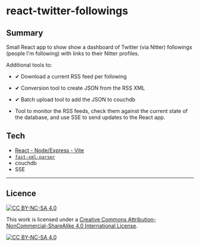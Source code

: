 # react-twitter-followings

## Summary

Small React app to show show a dashboard of Twitter (via Nitter) followings (people I'm following) with links to their Nitter profiles.

Additional tools to:

  - ✔ Download a current RSS feed per following

  - ✔ Conversion tool to create JSON from the RSS XML

  - ✔ Batch upload tool to add the JSON to couchdb

  - Tool to monitor the RSS feeds, check them against the current state of the database, and use SSE to send updates to the React app.

## Tech

- [React - Node/Express - Vite](https://github.com/andywillis/vite-react-express-boilerplate)
- [`fast-xml-parser`](https://github.com/NaturalIntelligence/fast-xml-parser)
- couchdb
- SSE

---

## Licence

[![CC BY-NC-SA 4.0][cc-by-nc-sa-shield]][cc-by-nc-sa]

This work is licensed under a
[Creative Commons Attribution-NonCommercial-ShareAlike 4.0 International License][cc-by-nc-sa].

[![CC BY-NC-SA 4.0][cc-by-nc-sa-image]][cc-by-nc-sa]

[cc-by-nc-sa]: http://creativecommons.org/licenses/by-nc-sa/4.0/
[cc-by-nc-sa-image]: https://licensebuttons.net/l/by-nc-sa/4.0/88x31.png
[cc-by-nc-sa-shield]: https://img.shields.io/badge/License-CC%20BY--NC--SA%204.0-lightgrey.svg